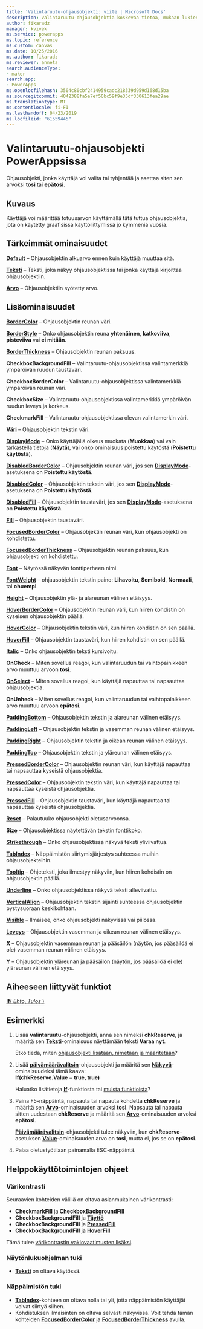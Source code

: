 ```yaml
---
title: 'Valintaruutu-ohjausobjekti: viite | Microsoft Docs'
description: Valintaruutu-ohjausobjektia koskevaa tietoa, mukaan lukien ominaisuudet ja esimerkkejä
author: fikaradz
manager: kvivek
ms.service: powerapps
ms.topic: reference
ms.custom: canvas
ms.date: 10/25/2016
ms.author: fikaradz
ms.reviewer: anneta
search.audienceType:
- maker
search.app:
- PowerApps
ms.openlocfilehash: 3504c80cbf2414959cadc218339d959d168d15ba
ms.sourcegitcommit: 4042388fa5e7ef50bc59f9e35df330613fea29ae
ms.translationtype: MT
ms.contentlocale: fi-FI
ms.lasthandoff: 04/23/2019
ms.locfileid: "61559445"
---
```

# <a name="check-box-control-in-powerapps"></a>Valintaruutu-ohjausobjekti PowerAppsissa
Ohjausobjekti, jonka käyttäjä voi valita tai tyhjentää ja asettaa siten sen arvoksi **tosi** tai **epätosi**.

## <a name="description"></a>Kuvaus
Käyttäjä voi määrittää totuusarvon käyttämällä tätä tuttua ohjausobjektia, jota on käytetty graafisissa käyttöliittymissä jo kymmeniä vuosia.

## <a name="key-properties"></a>Tärkeimmät ominaisuudet
**[Default](properties-core.md)** – Ohjausobjektin alkuarvo ennen kuin käyttäjä muuttaa sitä.

**[Teksti](properties-core.md)**  – Teksti, joka näkyy ohjausobjektissa tai jonka käyttäjä kirjoittaa ohjausobjektiin.

**[Arvo](properties-core.md)** – Ohjausobjektiin syötetty arvo.

## <a name="additional-properties"></a>Lisäominaisuudet
**[BorderColor](properties-color-border.md)** – Ohjausobjektin reunan väri.

**[BorderStyle](properties-color-border.md)** – Onko ohjausobjektin reuna **yhtenäinen**, **katkoviiva**, **pisteviiva** vai **ei mitään**.

**[BorderThickness](properties-color-border.md)** – Ohjausobjektin reunan paksuus.

**CheckboxBackgroundFill** – Valintaruutu-ohjausobjektissa valintamerkkiä ympäröivän ruudun taustaväri.

**CheckboxBorderColor** – Valintaruutu-ohjausobjektissa valintamerkkiä ympäröivän reunan väri.

**CheckboxSize** – Valintaruutu-ohjausobjektissa valintamerkkiä ympäröivän ruudun leveys ja korkeus.

**CheckmarkFill** – Valintaruutu-ohjausobjektissa olevan valintamerkin väri.

**[Väri](properties-color-border.md)** – Ohjausobjektin tekstin väri.

**[DisplayMode](properties-core.md)** – Onko käyttäjällä oikeus muokata (**Muokkaa**) vai vain tarkastella tietoja (**Näytä**), vai onko ominaisuus poistettu käytöstä (**Poistettu käytöstä**).

**[DisabledBorderColor](properties-color-border.md)** – Ohjausobjektin reunan väri, jos sen **[DisplayMode](properties-core.md)**-asetuksena on **Poistettu käytöstä**.

**[DisabledColor](properties-color-border.md)** – Ohjausobjektin tekstin väri, jos sen **[DisplayMode](properties-core.md)**-asetuksena on **Poistettu käytöstä**.

**[DisabledFill](properties-color-border.md)** – Ohjausobjektin taustaväri, jos sen **[DisplayMode](properties-core.md)**-asetuksena on **Poistettu käytöstä**.

**[Fill](properties-color-border.md)** – Ohjausobjektin taustaväri.

**[FocusedBorderColor](properties-color-border.md)**  – Ohjausobjektin reunan väri, kun ohjausobjekti on kohdistettu.

**[FocusedBorderThickness](properties-color-border.md)** – Ohjausobjektin reunan paksuus, kun ohjausobjekti on kohdistettu.

**[Font](properties-text.md)** – Näytössä näkyvän fonttiperheen nimi.

**[FontWeight](properties-text.md)**  – ohjausobjektin tekstin paino: **Lihavoitu**, **Semibold**, **Normaali**, tai **ohuempi**.

**[Height](properties-size-location.md)** – Ohjausobjektin ylä- ja alareunan välinen etäisyys.

**[HoverBorderColor](properties-color-border.md)** – Ohjausobjektin reunan väri, kun hiiren kohdistin on kyseisen ohjausobjektin päällä.

**[HoverColor](properties-color-border.md)**  – Ohjausobjektin tekstin väri, kun hiiren kohdistin on sen päällä.

**[HoverFill](properties-color-border.md)**  – Ohjausobjektin taustaväri, kun hiiren kohdistin on sen päällä.

**[Italic](properties-text.md)** – Onko ohjausobjektin teksti kursivoitu.

**OnCheck** – Miten sovellus reagoi, kun valintaruudun tai vaihtopainikkeen arvo muuttuu arvoon **tosi**.

**[OnSelect](properties-core.md)** – Miten sovellus reagoi, kun käyttäjä napauttaa tai napsauttaa ohjausobjektia.

**OnUnheck** – Miten sovellus reagoi, kun valintaruudun tai vaihtopainikkeen arvo muuttuu arvoon **epätosi**.

**[PaddingBottom](properties-size-location.md)** – Ohjausobjektin tekstin ja alareunan välinen etäisyys.

**[PaddingLeft](properties-size-location.md)** – Ohjausobjektin tekstin ja vasemman reunan välinen etäisyys.

**[PaddingRight](properties-size-location.md)** – Ohjausobjektin tekstin ja oikean reunan välinen etäisyys.

**[PaddingTop](properties-size-location.md)** – Ohjausobjektin tekstin ja yläreunan välinen etäisyys.

**[PressedBorderColor](properties-color-border.md)** – Ohjausobjektin reunan väri, kun käyttäjä napauttaa tai napsauttaa kyseistä ohjausobjektia.

**[PressedColor](properties-color-border.md)** – Ohjausobjektin tekstin väri, kun käyttäjä napauttaa tai napsauttaa kyseistä ohjausobjektia.

**[PressedFill](properties-color-border.md)** – Ohjausobjektin taustaväri, kun käyttäjä napauttaa tai napsauttaa kyseistä ohjausobjektia.

**[Reset](properties-core.md)**  – Palautuuko ohjausobjekti oletusarvoonsa.

**[Size](properties-text.md)** – Ohjausobjektissa näytettävän tekstin fonttikoko.

**[Strikethrough](properties-text.md)**  – Onko ohjausobjektissa näkyvä teksti yliviivattua.

**[TabIndex](properties-accessibility.md)** – Näppäimistön siirtymisjärjestys suhteessa muihin ohjausobjekteihin.

**[Tooltip](properties-core.md)** – Ohjeteksti, joka ilmestyy näkyviin, kun hiiren kohdistin on ohjausobjektin päällä.

**[Underline](properties-text.md)**  – Onko ohjausobjektissa näkyvä teksti alleviivattu.

**[VerticalAlign](properties-text.md)** – Ohjausobjektin tekstin sijainti suhteessa ohjausobjektin pystysuoraan keskikohtaan.

**[Visible](properties-core.md)** – Ilmaisee, onko ohjausobjekti näkyvissä vai piilossa.

**[Leveys](properties-size-location.md)** – Ohjausobjektin vasemman ja oikean reunan välinen etäisyys.

**[X](properties-size-location.md)** – Ohjausobjektin vasemman reunan ja pääsäilön (näytön, jos pääsäilöä ei ole) vasemman reunan välinen etäisyys.

**[Y](properties-size-location.md)** – Ohjausobjektin yläreunan ja pääsäilön (näytön, jos pääsäilöä ei ole) yläreunan välinen etäisyys.

## <a name="related-functions"></a>Aiheeseen liittyvät funktiot
[**If**( *Ehto*, *Tulos* )](../functions/function-if.md)

## <a name="example"></a>Esimerkki
1. Lisää **valintaruutu**-ohjausobjekti, anna sen nimeksi **chkReserve**, ja määritä sen **[Teksti](properties-core.md)**-ominaisuus näyttämään teksti **Varaa nyt**.
   
    Etkö tiedä, miten [ohjausobjekti lisätään, nimetään ja määritetään](../add-configure-controls.md)?
2. Lisää **[päivämäärävalitsin](control-date-picker.md)**-ohjausobjekti ja määritä sen **[Näkyvä](properties-core.md)**-ominaisuudeksi tämä kaava:
   <br>**If(chkReserve.Value = true, true)**
   
    Haluatko lisätietoja **[If](../functions/function-if.md)**-funktiosta tai [muista funktioista](../formula-reference.md)?
3. Paina F5-näppäintä, napsauta tai napauta kohdetta **chkReserve** ja määritä sen **[Arvo](properties-core.md)**-ominaisuuden arvoksi **tosi**. Napsauta tai napauta sitten uudestaan **chkReserve**  ja määritä sen **[Arvo](properties-core.md)**-ominaisuuden arvoksi **epätosi**.
   
    **[Päivämäärävalitsin](control-date-picker.md)**-ohjausobjekti tulee näkyviin, kun **chkReserve**-asetuksen **[Value](properties-core.md)**-ominaisuuden arvo on **tosi**, mutta ei, jos se on **epätosi**.
4. Palaa oletustyötilaan painamalla ESC-näppäintä.


## <a name="accessibility-guidelines"></a>Helppokäyttötoimintojen ohjeet
### <a name="color-contrast"></a>Värikontrasti
Seuraavien kohteiden välillä on oltava asianmukainen värikontrasti:
* **CheckmarkFill** ja **CheckboxBackgroundFill**
* **CheckboxBackgroundFill** ja **[Täyttö](properties-color-border.md)**
* **CheckboxBackgroundFill** ja **[PressedFill](properties-color-border.md)**
* **CheckboxBackgroundFill** ja **[HoverFill](properties-color-border.md)**

Tämä tulee [värikontrastin vakiovaatimusten lisäksi](../accessible-apps-color.md).

### <a name="screen-reader-support"></a>Näytönlukuohjelman tuki
* **[Teksti](properties-core.md)** on oltava käytössä.

### <a name="keyboard-support"></a>Näppäimistön tuki
* **[TabIndex](properties-accessibility.md)**-kohteen on oltava nolla tai yli, jotta näppäimistön käyttäjät voivat siirtyä siihen.
* Kohdistuksen ilmaisinten on oltava selvästi näkyvissä. Voit tehdä tämän kohteiden **[FocusedBorderColor](properties-color-border.md)** ja **[FocusedBorderThickness](properties-color-border.md)** avulla.
 
